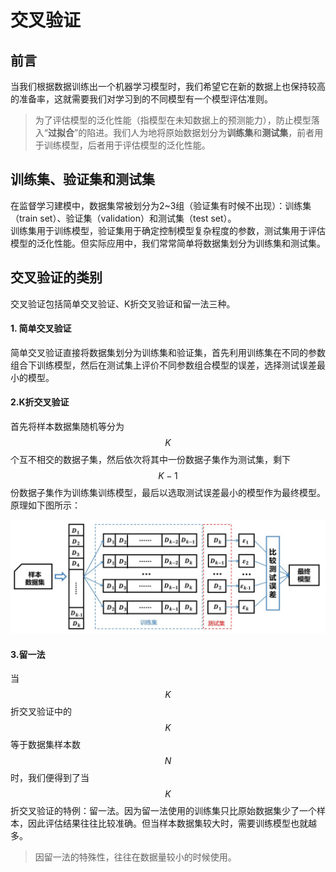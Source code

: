 # 交叉验证

## 前言
当我们根据数据训练出一个机器学习模型时，我们希望它在新的数据上也保持较高的准备率，这就需要我们对学习到的不同模型有一个模型评估准则。

> 为了评估模型的泛化性能（指模型在未知数据上的预测能力），防止模型落入“**过拟合**”的陷进。我们人为地将原始数据划分为**训练集**和**测试集**，前者用于训练模型，后者用于评估模型的泛化性能。

## 训练集、验证集和测试集
在监督学习建模中，数据集常被划分为2~3组（验证集有时候不出现）：训练集（train set）、验证集（validation）和测试集（test set）。  
训练集用于训练模型，验证集用于确定控制模型复杂程度的参数，测试集用于评估模型的泛化性能。但实际应用中，我们常常简单将数据集划分为训练集和测试集。

## 交叉验证的类别
交叉验证包括简单交叉验证、K折交叉验证和留一法三种。

#### 1. 简单交叉验证
简单交叉验证直接将数据集划分为训练集和验证集，首先利用训练集在不同的参数组合下训练模型，然后在测试集上评价不同参数组合模型的误差，选择测试误差最小的模型。
#### 2.K折交叉验证
首先将样本数据集随机等分为$$K$$个互不相交的数据子集，然后依次将其中一份数据子集作为测试集，剩下$$K-1$$份数据子集作为训练集训练模型，最后以选取测试误差最小的模型作为最终模型。原理如下图所示：

![](image/5e31d24d2fb38b8c3cedd414.jpg)

#### 3.留一法
当$$K$$折交叉验证中的$$K$$等于数据集样本数$$N$$时，我们便得到了当$$K$$折交叉验证的特例：留一法。因为留一法使用的训练集只比原始数据集少了一个样本，因此评估结果往往比较准确。但当样本数据集较大时，需要训练模型也就越多。
> 因留一法的特殊性，往往在数据量较小的时候使用。
